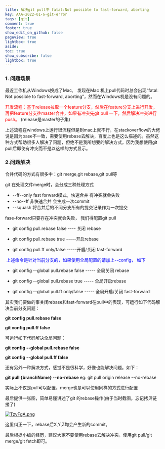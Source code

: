 ```yaml
---
title: 解决git pull中 fatal:Not possible to fast-forward, aborting
key: AAA-2022-01-6-git-error
tags: [git]
comment: true
footer: true
show_edit_on_github: false
pageview: true
lightbox: true
aside:
toc: true
show_subscribe: false
lightbox: true
---
```


### 1. 问题场景

最近工作机从Windows换成了Mac， 发现在Mac 机上pull代码时总会出现“fatal: Not possible to fast-forward, aborting”，然而在Windows机是没有问题的。

<font color=red>开发流程：基于release拉取一个feature分支，然后在feature分支上进行开发，再把feature分支往master合并，如果有冲突先git pull 一下，然后解决冲突进行push。 </font>(release是master的子集)

上述流程在windows上运行很流程但是到mac上就不行，在stackoverflow的大佬说是因为base不一致，需要使用rebase去解决，百度上也是这么描述的。虽然这种方式帮助很多人解决了问题，但绝不是我所想要的解决方式。因为我想使用git pull后即使有冲突而不是以这样的方式显示。



### 2.问题解决

合并代码的方式有很多中：git merge,git rebase,git pull等



git 在处理文件merge时，会分成三种处理方式

+ --ff--only fast forward模式，快速合并 有冲突就会失败
+ --no--ff 非快速合并 会生成一次commit
+ --squash  将合并后的不同分支所有的提交记录作为一次提交

fase-forward只要存在冲突就会失败， 我们得配置git pull

+ git config pull.rebase false  ---- 关闭 rebase

- git config pull.rebase true   -----开启rebase

+ git config pull.ff only/false -----开启/关闭 fast-forward

<font color=blue> 上述命令是针对当前分支的，如果使用全局配置的请加上--config， 如下</font>

+ git config --global pull.rebase false  ----- 全局关闭 rebase

- git config --global pull.rebase true   ----- 全局开启rebase

+ git config --global pull.ff only/false  ----- 全局开启/关闭 fast-forward

其实我们要做的事关闭rebase和fast-forward在pull中的表现，可运行如下代码解决当前分支问题：

**git config pull.rebase false**

**git config pull.ff false**

可运行如下代码解决全局问题：

**git config --global pull.rebase false**

**git config --global pull.ff false**

还有另外一种解决方式，感觉不是很科学，好像也能解决问题。如下：

**git pull {branchName} --no-rebase**            eg: git pull origin release --no-rebase



实际上不仅是pull可以配置，merge也是可以使用同样的方式进行配置



最后提供一张图，简单易懂讲述了git 的rebase操作(由于当时截图，忘记拷贝链接了)

[![TzvFgA.png](https://s4.ax1x.com/2022/01/06/TzvFgA.png)](https://imgtu.com/i/TzvFgA)

这里纠正一下，rebase后X,Y,Z均会产生新的commit。



最后根据小编的经历，建议大家不要使用rebase去解决冲突。使用git pull/git merge/git fetch即可。
